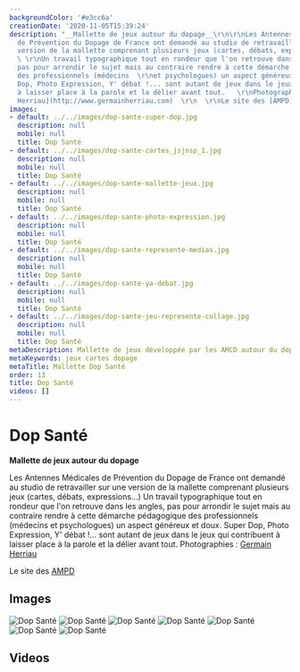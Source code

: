 ```yaml
---
backgroundColor: '#e3cc6a'
creationDate: '2020-11-05T15:39:24'
description: "__Mallette de jeux autour du dopage__\r\n\r\nLes Antennes Médicales
  de Prévention du Dopage de France ont demandé au studio de retravailler sur une
  version de la mallette comprenant plusieurs jeux (cartes, débats, expressions...)
  \ \r\nUn travail typographique tout en rondeur que l'on retrouve dans les angles,
  pas pour arrondir le sujet mais au contraire rendre à cette démarche pédagogique
  des professionnels (médecins  \r\net psychologues) un aspect généreux et doux. Super
  Dop, Photo Expression, Y' débat !... sont autant de jeux dans le jeux qui contribuent
  à laisser place à la parole et la délier avant tout.   \r\nPhotographies : [Germain
  Herriau](http://www.germainherriau.com)  \r\n  \r\nLe site des [AMPD](http://www.ampd.fr)"
images:
- default: ../../images/dop-sante-super-dop.jpg
  description: null
  mobile: null
  title: Dop Santé
- default: ../../images/dop-sante-cartes_jsjnsp_1.jpg
  description: null
  mobile: null
  title: Dop Santé
- default: ../../images/dop-sante-mallette-jeux.jpg
  description: null
  mobile: null
  title: Dop Santé
- default: ../../images/dop-sante-photo-expression.jpg
  description: null
  mobile: null
  title: Dop Santé
- default: ../../images/dop-sante-represente-medias.jpg
  description: null
  mobile: null
  title: Dop Santé
- default: ../../images/dop-sante-ya-debat.jpg
  description: null
  mobile: null
  title: Dop Santé
- default: ../../images/dop-sante-jeu-represente-collage.jpg
  description: null
  mobile: null
  title: Dop Santé
metaDescription: Mallette de jeux développée par les AMCD autour du dopage
metaKeywords: jeux cartes dopage
metaTitle: Mallette Dop Santé
order: 13
title: Dop Santé
videos: []
---
```


# Dop Santé

__Mallette de jeux autour du dopage__

Les Antennes Médicales de Prévention du Dopage de France ont demandé au studio de retravailler sur une version de la mallette comprenant plusieurs jeux (cartes, débats, expressions...)
Un travail typographique tout en rondeur que l'on retrouve dans les angles, pas pour arrondir le sujet mais au contraire rendre à cette démarche pédagogique des professionnels (médecins
et psychologues) un aspect généreux et doux. Super Dop, Photo Expression, Y' débat !... sont autant de jeux dans le jeux qui contribuent à laisser place à la parole et la délier avant tout.
Photographies : [Germain Herriau](http://www.germainherriau.com)

Le site des [AMPD](http://www.ampd.fr)

## Images

![Dop Santé](../../images/dop-sante-super-dop.jpg)
![Dop Santé](../../images/dop-sante-cartes_jsjnsp_1.jpg)
![Dop Santé](../../images/dop-sante-mallette-jeux.jpg)
![Dop Santé](../../images/dop-sante-photo-expression.jpg)
![Dop Santé](../../images/dop-sante-represente-medias.jpg)
![Dop Santé](../../images/dop-sante-ya-debat.jpg)
![Dop Santé](../../images/dop-sante-jeu-represente-collage.jpg)

## Videos
